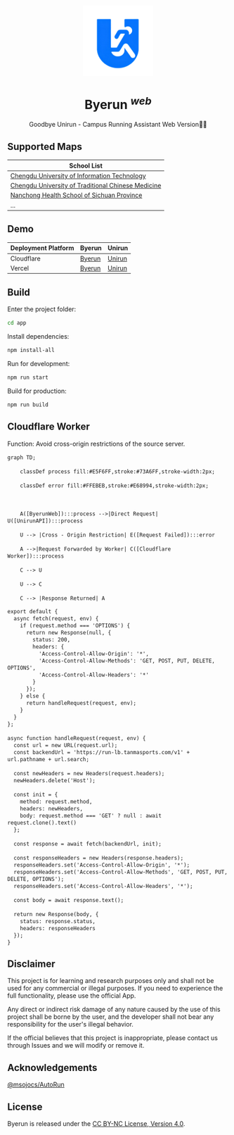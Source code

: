 <p align="center">
  <a href="https://byerun.pages.dev" target="_blank" rel="noopener noreferrer">
    <img width="160" height="160" src="./app/public/favicon.ico" alt="Byerun">
  </a>
</p>

<h1 align="center"/>Byerun <sup><em>web</em></sup></h1>

<p align="center">
Goodbye Unirun - Campus Running Assistant Web Version🏃‍♂️
</p>


## Supported Maps

| School List |
| --- |
| [Chengdu University of Information Technology](https://cuit.edu.cn/) |
| [Chengdu University of Traditional Chinese Medicine](https://cdutcm.edu.cn/) |
| [Nanchong Health School of Sichuan Province](http://www.ncwsxx.com/) |
| ... |


## Demo

| Deployment Platform | Byerun | Unirun |
| --- | --- | --- |
| Cloudflare | [Byerun](https://byerun.pages.dev) | [Unirun](https://unirun.pages.dev) |
| Vercel | [Byerun](https://byerun.vercel.app) | [Unirun](https://unirun.vercel.app) |


## Build

Enter the project folder:

```bash
cd app
```

Install dependencies:

```bash
npm install-all
```

Run for development:

```bash
npm run start
```

Build for production:

```bash
npm run build
```

## Cloudflare Worker

Function: Avoid cross-origin restrictions of the source server.

```mermaid
graph TD;

    classDef process fill:#E5F6FF,stroke:#73A6FF,stroke-width:2px;

    classDef error fill:#FFEBEB,stroke:#E68994,stroke-width:2px;



    A([ByerunWeb]):::process -->|Direct Request| U([UnirunAPI]):::process

    U --> |Cross - Origin Restriction| E([Request Failed]):::error

    A -->|Request Forwarded by Worker| C([Cloudflare Worker]):::process

    C --> U

    U --> C

    C --> |Response Returned| A
```

```
export default {
  async fetch(request, env) {
    if (request.method === 'OPTIONS') {
      return new Response(null, {
        status: 200,
        headers: {
          'Access-Control-Allow-Origin': '*',
          'Access-Control-Allow-Methods': 'GET, POST, PUT, DELETE, OPTIONS',
          'Access-Control-Allow-Headers': '*'
        }
      });
    } else {
      return handleRequest(request, env);
    }
  }
};

async function handleRequest(request, env) {
  const url = new URL(request.url);
  const backendUrl = 'https://run-lb.tanmasports.com/v1' + url.pathname + url.search;

  const newHeaders = new Headers(request.headers);
  newHeaders.delete('Host');

  const init = {
    method: request.method,
    headers: newHeaders,
    body: request.method === 'GET' ? null : await request.clone().text()
  };

  const response = await fetch(backendUrl, init);

  const responseHeaders = new Headers(response.headers);
  responseHeaders.set('Access-Control-Allow-Origin', '*');
  responseHeaders.set('Access-Control-Allow-Methods', 'GET, POST, PUT, DELETE, OPTIONS');
  responseHeaders.set('Access-Control-Allow-Headers', '*');

  const body = await response.text();

  return new Response(body, {
    status: response.status,
    headers: responseHeaders
  });
}
```

## Disclaimer

This project is for learning and research purposes only and shall not be used for any commercial or illegal purposes. If you need to experience the full functionality, please use the official App.

Any direct or indirect risk damage of any nature caused by the use of this project shall be borne by the user, and the developer shall not bear any responsibility for the user's illegal behavior.

If the official believes that this project is inappropriate, please contact us through Issues and we will modify or remove it.

## Acknowledgements

[@msojocs/AutoRun](https://github.com/msojocs/AutoRun)

## License
Byerun is released under the [CC BY-NC License, Version 4.0](https://creativecommons.org/licenses/by-nc/4.0/).



